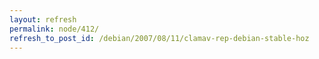 ```yaml
---
layout: refresh
permalink: node/412/
refresh_to_post_id: /debian/2007/08/11/clamav-rep-debian-stable-hoz
---
```

